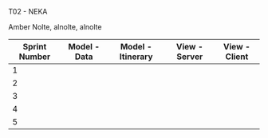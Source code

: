 T02 - NEKA

Amber Nolte, alnolte, alnolte

Sprint Number | Model - Data | Model - Itinerary | View - Server | View - Client 
----------------- | -------------- | ------------------- | ---------------- | ---------------
1 |  |  |  | 
2 |  |  |  | 
3 |  |  |  | 
4 |  |  |  | 
5 |  |  |  | 
